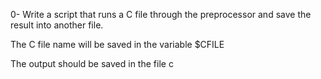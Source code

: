 0- Write a script that runs a C file through the preprocessor and save the result into another file.



The C file name will be saved in the variable $CFILE

The output should be saved in the file c
